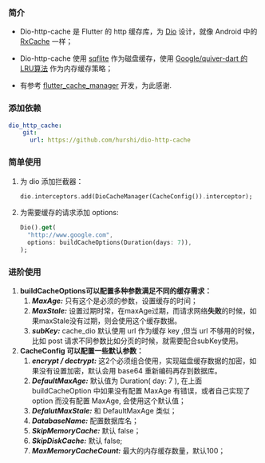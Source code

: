 ### 简介

* Dio-http-cache 是 Flutter 的 http 缓存库，为 [Dio](https://github.com/flutterchina/dio) 设计，就像 Android 中的 [RxCache](https://github.com/VictorAlbertos/RxCache) 一样；

* Dio-http-cache 使用 [sqflite](https://github.com/tekartik/sqflite) 作为磁盘缓存，使用 [Google/quiver-dart 的LRU算法](https://github.com/google/quiver-dart) 作为内存缓存策略；
* 有参考 [flutter_cache_manager](https://github.com/renefloor/flutter_cache_manager) 开发，为此感谢.

### 添加依赖

```yaml
dio_http_cache:
    git:
      url: https://github.com/hurshi/dio-http-cache
```

### 简单使用

1. 为 dio 添加拦截器：

   ```dart
   dio.interceptors.add(DioCacheManager(CacheConfig()).interceptor);
   ```

2. 为需要缓存的请求添加 options:

   ```dart
   Dio().get(
     "http://www.google.com",
     options: buildCacheOptions(Duration(days: 7)),
   );
   ```

### 进阶使用

1. **buildCacheOptions可以配置多种参数满足不同的缓存需求：**
   1. ***MaxAge:*** 只有这个是必须的参数，设置缓存的时间；
   2. ***MaxStale:*** 设置过期时常，在maxAge过期，而请求网络**失败**的时候，如果maxStale没有过期，则会使用这个缓存数据。
   3. ***subKey:*** cache_dio 默认使用 url 作为缓存 key ,但当 url 不够用的时候，比如 post 请求不同参数比如分页的时候，就需要配合subKey使用。
2. **CacheConfig 可以配置一些默认参数：**
   1. ***encrypt / dectrypt:*** 这2个必须组合使用，实现磁盘缓存数据的加密，如果没有设置加密，默认会用 base64 重新编码再存到数据库。
   2. ***DefaultMaxAge:*** 默认值为 Duration( day: 7 ), 在上面 buildCacheOption 中如果没有配置 MaxAge 有错误，或者自己实现了 option 而没有配置 MaxAge, 会使用这个默认值；
   3. ***DefalutMaxStale:*** 和 DefaultMaxAge 类似；
   4. ***DatabaseName:*** 配置数据库名；
   5. ***SkipMemoryCache:*** 默认 false；
   6. ***SkipDiskCache:*** 默认 false;
   7. ***MaxMemoryCacheCount:*** 最大的内存缓存数量，默认100；